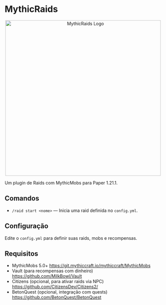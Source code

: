 # MythicRaids

<p align="center">
  <img src="https://i.imgur.com/pmx8YZz.png" alt="MythicRaids Logo" width="500"/>
</p>

Um plugin de Raids com MythicMobs para Paper 1.21.1.

## Comandos

- `/raid start <nome>` — Inicia uma raid definida no `config.yml`.

## Configuração

Edite o `config.yml` para definir suas raids, mobs e recompensas.

## Requisitos

- MythicMobs 5.0+
https://git.mythiccraft.io/mythiccraft/MythicMobs
- Vault (para recompensas com dinheiro)
https://github.com/MilkBowl/Vault
- Citizens (opcional, para ativar raids via NPC)
https://github.com/CitizensDev/Citizens2/
- BetonQuest (opcional, integração com quests)
https://github.com/BetonQuest/BetonQuest
